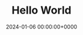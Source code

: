 ---
title: Hello World
description: Welcome to Hugo Theme Stack
slug: hello-world
date: 2024-01-06 00:00:00+0000
image: cover.jpg
categories:
    - Example Category
tags:
    - Example Tag
weight: 1       # You can add weight to some posts to override the default sorting (date descending)
---